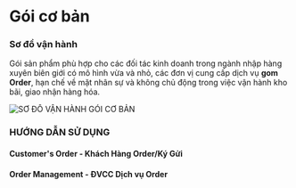 # Gói cơ bản
### Sơ đồ vận hành

Gói sản phẩm phù hợp cho các đối tác kinh doanh trong ngành nhập hàng xuyên biên giới có mô hình vừa và nhỏ, các đơn vị cung cấp dịch vụ **gom Order**, hạn chế về mặt nhân sự và không chủ động trong việc vận hành kho bãi, giao nhận hàng hóa.

![SO&#x31B; &#x110;O&#x302;&#x300; VA&#x323;&#x302;N HA&#x300;NH GO&#x301;I CO&#x31B; BA&#x309;N](https://user-images.githubusercontent.com/73226975/124563917-b042ce80-de6a-11eb-8a70-5ad874a7a121.png)

### HƯỚNG DẪN SỬ DỤNG
#### Customer's Order - Khách Hàng Order/Ký Gửi
#### Order Management - ĐVCC Dịch vụ Order
